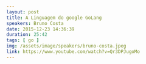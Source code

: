 ```yaml
---
layout: post
title: A Linguagem do google GoLang
speakers: Bruno Costa
date: 2015-12-23 14:36:39
duration: 25:42
tags: [ go ]
img: /assets/image/speakers/bruno-costa.jpeg
link: https://www.youtube.com/watch?v=Qr3DPJugoMo
---
```

